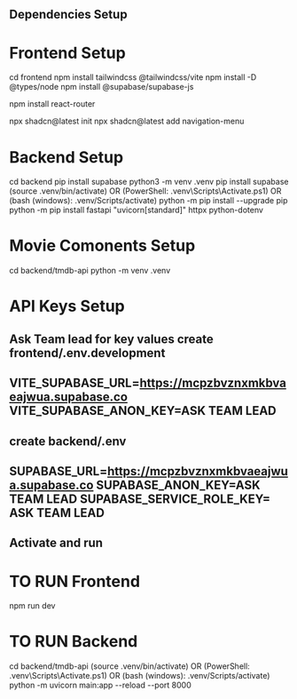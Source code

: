 ## Dependencies Setup
# Frontend Setup

cd frontend
npm install tailwindcss @tailwindcss/vite
npm install -D @types/node
npm install @supabase/supabase-js

npm install react-router

npx shadcn@latest init
npx shadcn@latest add navigation-menu

# Backend Setup

cd backend
pip install supabase
python3 -m venv .venv
pip install supabase
(source .venv/bin/activate) OR (PowerShell: .venv\Scripts\Activate.ps1) OR (bash (windows): .venv/Scripts/activate)
python -m pip install --upgrade pip
python -m pip install fastapi "uvicorn[standard]" httpx python-dotenv

# Movie Comonents Setup

cd backend/tmdb-api
python -m venv .venv

# API Keys Setup
Ask Team lead for key values
create frontend/.env.development
---
VITE_SUPABASE_URL=https://mcpzbvznxmkbvaeajwua.supabase.co
VITE_SUPABASE_ANON_KEY=ASK TEAM LEAD
---
create backend/.env
---
SUPABASE_URL=https://mcpzbvznxmkbvaeajwua.supabase.co
SUPABASE_ANON_KEY=ASK TEAM LEAD
SUPABASE_SERVICE_ROLE_KEY= ASK TEAM LEAD
---

## Activate and run
# TO RUN Frontend

npm run dev

# TO RUN Backend

cd backend/tmdb-api
(source .venv/bin/activate) OR (PowerShell: .venv\Scripts\Activate.ps1) OR (bash (windows): .venv/Scripts/activate)
python -m uvicorn main:app --reload --port 8000
